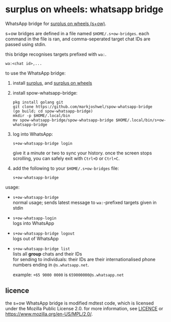 # surplus on wheels: whatsapp bridge

WhatsApp bridge for
[surplus on wheels (s+ow)](https://github.com/markjoshwel/surplus-on-wheels).

s+ow bridges are defined in a file named `$HOME/.s+ow-bridges`. each command in the file is
ran, and comma-seperated target chat IDs are passed using stdin.

this bridge recognises targets prefixed with `wa:`.

```text
wa:<chat id>,...
```

to use the WhatsApp bridge:

1. install [surplus](https://github.com/markjoshwel/surplus),
   and [surplus on wheels](https://github.com/markjoshwel/surplus-on-wheels)

2. install spow-whatsapp-bridge:

   ```text
   pkg install golang git
   git clone https://github.com/markjoshwel/spow-whatsapp-bridge
   (go build; cd spow-whatsapp-bridge)
   mkdir -p $HOME/.local/bin
   mv spow-whatsapp-bridge/spow-whatsapp-bridge $HOME/.local/bin/s+ow-whatsapp-bridge
   ```

3. log into WhatsApp:

   ```text
   s+ow-whatsapp-bridge login
   ```

   give it a minute or two to sync your history. once the screen stops scrolling, you can
   safely exit with `Ctrl+D` or `Ctrl+C`.

4. add the following to your `$HOME/.s+ow-bridges` file:

   ```text
   s+ow-whatsapp-bridge
   ```

usage:

- `s+ow-whatsapp-bridge`  
  normal usage; sends latest message to `wa:`-prefixed targets given in stdin
- `s+ow-whatsapp-login`  
  logs into WhatsApp
- `s+ow-whatsapp-bridge logout`  
  logs out of WhatsApp
- `s+ow-whatsapp-bridge list`  
  lists all **group** chats and their IDs  
  for sending to individuals: their IDs are their internationalised phone numbers ending
  in `@s.whatsapp.net`.

  example: `+65 9000 0000` is `659000000@s.whatsapp.net`

## licence

the s+ow WhatsApp bridge is modified mdtest code, which is licensed under the Mozilla
Public License 2.0.
for more information, see [LICENCE](/LICENCE) or <https://www.mozilla.org/en-US/MPL/2.0/>.
